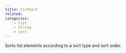 ```yaml
---
title: listSort
related:
categories:
    - list
    - string
    - sort
---
```


Sorts list elements according to a sort type and sort order.